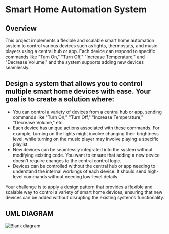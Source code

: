 # Smart Home Automation System

## Overview

This project implements a flexible and scalable smart home automation system to control various devices such as lights, thermostats, and music players using a central hub or app. Each device can respond to specific commands like "Turn On," "Turn Off," "Increase Temperature," and "Decrease Volume," and the system supports adding new devices seamlessly.

## Design a system that allows you to control multiple smart home devices with ease. Your goal is to create a solution where:
- You can control a variety of devices from a central hub or app, sending commands like "Turn On," "Turn Off," "Increase Temperature," "Decrease Volume," etc.
- Each device has unique actions associated with these commands. For example, turning on the lights might involve changing their brightness level, while turning on the music player may involve playing a specific playlist.
- New devices can be seamlessly integrated into the system without modifying existing code. You want to ensure that adding a new device doesn't require changes to the central control logic.
- Devices can be controlled without the central hub or app needing to understand the internal workings of each device. It should send high-level commands without needing low-level details.

Your challenge is to apply a design pattern that provides a flexible and scalable way to control a variety of smart home devices, ensuring that new devices can be added without disrupting the existing system's functionality.

## UML DIAGRAM
![Blank diagram](https://github.com/user-attachments/assets/6e0bb80b-cbdd-42b1-8c15-2b6f0a72f759)
